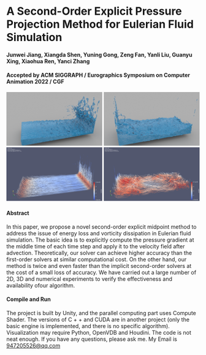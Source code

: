 # A Second-Order Explicit Pressure Projection Method for Eulerian Fluid Simulation

#### Junwei Jiang, Xiangda Shen, Yuning Gong, Zeng Fan, Yanli Liu, Guanyu Xing, Xiaohua Ren, Yanci Zhang

#### Accepted by ACM SIGGRAPH / Eurographics Symposium on Computer Animation 2022 / CGF

![image](https://github.com/junwei-jiang/SOEPP-Fluid-Simulation/blob/main/images/Figure1_CoverPicture.png)

#### Abstract

In this paper, we propose a novel second-order explicit midpoint method to address the issue of energy loss and vorticity dissipation in Eulerian fluid simulation. The basic idea is to explicitly compute the pressure gradient at the middle time of each time step and apply it to the velocity field after advection. Theoretically, our solver can achieve higher accuracy than the first-order solvers at similar computational cost. On the other hand, our method is twice and even faster than the implicit second-order solvers at the cost of a small loss of accuracy. We have carried out a large number of 2D, 3D and numerical experiments to verify the effectiveness and availability ofour algorithm.

#### Compile and Run
The project is built by Unity, and the parallel computing part uses Compute Shader. The versions of C + + and CUDA are in another project (only the basic engine is implemented, and there is no specific algorithm). Visualization may require Python, OpenVDB and Houdini. The code is not neat enough. If you have any questions, please ask me. My Email is 947205526@qq.com